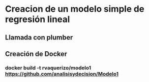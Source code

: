 # Creacion de un modelo simple de regresión lineal 
## Llamada con plumber 
## Creación de Docker

### docker build -t rvaquerizo/modelo1 https://github.com/analisisydecision/Modelo1
